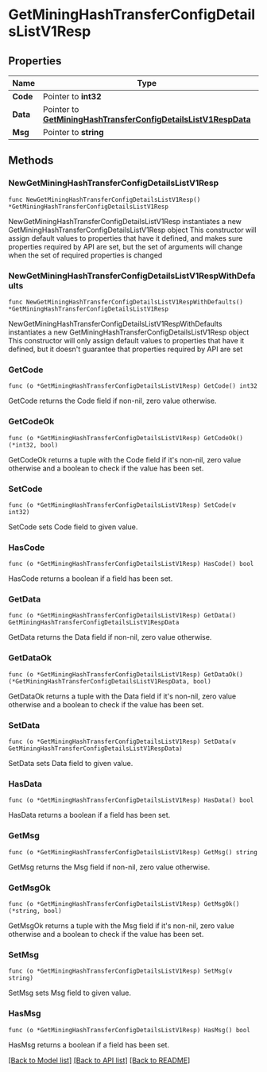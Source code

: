 # GetMiningHashTransferConfigDetailsListV1Resp

## Properties

Name | Type | Description | Notes
------------ | ------------- | ------------- | -------------
**Code** | Pointer to **int32** |  | [optional] 
**Data** | Pointer to [**GetMiningHashTransferConfigDetailsListV1RespData**](GetMiningHashTransferConfigDetailsListV1RespData.md) |  | [optional] 
**Msg** | Pointer to **string** |  | [optional] 

## Methods

### NewGetMiningHashTransferConfigDetailsListV1Resp

`func NewGetMiningHashTransferConfigDetailsListV1Resp() *GetMiningHashTransferConfigDetailsListV1Resp`

NewGetMiningHashTransferConfigDetailsListV1Resp instantiates a new GetMiningHashTransferConfigDetailsListV1Resp object
This constructor will assign default values to properties that have it defined,
and makes sure properties required by API are set, but the set of arguments
will change when the set of required properties is changed

### NewGetMiningHashTransferConfigDetailsListV1RespWithDefaults

`func NewGetMiningHashTransferConfigDetailsListV1RespWithDefaults() *GetMiningHashTransferConfigDetailsListV1Resp`

NewGetMiningHashTransferConfigDetailsListV1RespWithDefaults instantiates a new GetMiningHashTransferConfigDetailsListV1Resp object
This constructor will only assign default values to properties that have it defined,
but it doesn't guarantee that properties required by API are set

### GetCode

`func (o *GetMiningHashTransferConfigDetailsListV1Resp) GetCode() int32`

GetCode returns the Code field if non-nil, zero value otherwise.

### GetCodeOk

`func (o *GetMiningHashTransferConfigDetailsListV1Resp) GetCodeOk() (*int32, bool)`

GetCodeOk returns a tuple with the Code field if it's non-nil, zero value otherwise
and a boolean to check if the value has been set.

### SetCode

`func (o *GetMiningHashTransferConfigDetailsListV1Resp) SetCode(v int32)`

SetCode sets Code field to given value.

### HasCode

`func (o *GetMiningHashTransferConfigDetailsListV1Resp) HasCode() bool`

HasCode returns a boolean if a field has been set.

### GetData

`func (o *GetMiningHashTransferConfigDetailsListV1Resp) GetData() GetMiningHashTransferConfigDetailsListV1RespData`

GetData returns the Data field if non-nil, zero value otherwise.

### GetDataOk

`func (o *GetMiningHashTransferConfigDetailsListV1Resp) GetDataOk() (*GetMiningHashTransferConfigDetailsListV1RespData, bool)`

GetDataOk returns a tuple with the Data field if it's non-nil, zero value otherwise
and a boolean to check if the value has been set.

### SetData

`func (o *GetMiningHashTransferConfigDetailsListV1Resp) SetData(v GetMiningHashTransferConfigDetailsListV1RespData)`

SetData sets Data field to given value.

### HasData

`func (o *GetMiningHashTransferConfigDetailsListV1Resp) HasData() bool`

HasData returns a boolean if a field has been set.

### GetMsg

`func (o *GetMiningHashTransferConfigDetailsListV1Resp) GetMsg() string`

GetMsg returns the Msg field if non-nil, zero value otherwise.

### GetMsgOk

`func (o *GetMiningHashTransferConfigDetailsListV1Resp) GetMsgOk() (*string, bool)`

GetMsgOk returns a tuple with the Msg field if it's non-nil, zero value otherwise
and a boolean to check if the value has been set.

### SetMsg

`func (o *GetMiningHashTransferConfigDetailsListV1Resp) SetMsg(v string)`

SetMsg sets Msg field to given value.

### HasMsg

`func (o *GetMiningHashTransferConfigDetailsListV1Resp) HasMsg() bool`

HasMsg returns a boolean if a field has been set.


[[Back to Model list]](../README.md#documentation-for-models) [[Back to API list]](../README.md#documentation-for-api-endpoints) [[Back to README]](../README.md)



